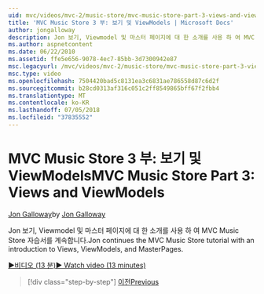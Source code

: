 ```yaml
---
uid: mvc/videos/mvc-2/music-store/mvc-music-store-part-3-views-and-viewmodels
title: 'MVC Music Store 3 부: 보기 및 ViewModels | Microsoft Docs'
author: jongalloway
description: Jon 보기, Viewmodel 및 마스터 페이지에 대 한 소개를 사용 하 여 MVC Music Store 자습서를 계속합니다.
ms.author: aspnetcontent
ms.date: 06/22/2010
ms.assetid: ffe5e656-9078-4ec7-85bb-3d7300942e87
msc.legacyurl: /mvc/videos/mvc-2/music-store/mvc-music-store-part-3-views-and-viewmodels
msc.type: video
ms.openlocfilehash: 7504420bad5c8131ea3c6831ae786558d87c6d2f
ms.sourcegitcommit: b28cd0313af316c051c2ff8549865bff67f2fbb4
ms.translationtype: MT
ms.contentlocale: ko-KR
ms.lasthandoff: 07/05/2018
ms.locfileid: "37835552"
---
```

<a name="mvc-music-store-part-3-views-and-viewmodels"></a><span data-ttu-id="9ed98-103">MVC Music Store 3 부: 보기 및 ViewModels</span><span class="sxs-lookup"><span data-stu-id="9ed98-103">MVC Music Store Part 3: Views and ViewModels</span></span>
====================
<span data-ttu-id="9ed98-104">[Jon Galloway](https://github.com/jongalloway)</span><span class="sxs-lookup"><span data-stu-id="9ed98-104">by [Jon Galloway](https://github.com/jongalloway)</span></span>

<span data-ttu-id="9ed98-105">Jon 보기, Viewmodel 및 마스터 페이지에 대 한 소개를 사용 하 여 MVC Music Store 자습서를 계속합니다.</span><span class="sxs-lookup"><span data-stu-id="9ed98-105">Jon continues the MVC Music Store tutorial with an introduction to Views, ViewModels, and MasterPages.</span></span>

[<span data-ttu-id="9ed98-106">&#9654;비디오 (13 분)</span><span class="sxs-lookup"><span data-stu-id="9ed98-106">&#9654; Watch video (13 minutes)</span></span>](https://channel9.msdn.com/Blogs/ASP-NET-Site-Videos/mvc-music-store-part-3-views-and-viewmodels)

> [!div class="step-by-step"]
> [<span data-ttu-id="9ed98-107">이전</span><span class="sxs-lookup"><span data-stu-id="9ed98-107">Previous</span></span>](mvc-music-store-part-2-controllers.md)
